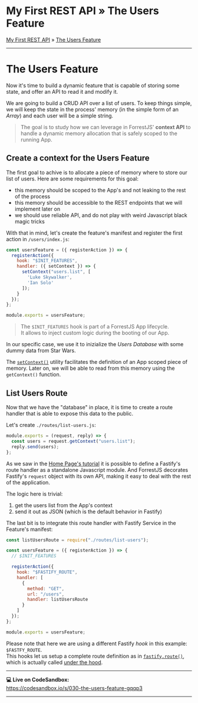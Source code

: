 <h1 class="tutorial-step"><span>My First REST API &raquo;</span> The Users Feature</h1>

[My First REST API](../README.md) &raquo; [The Users Feature](./README.md)

---

# The Users Feature

Now it's time to build a dynamic feature that is capable of storing some state, and offer an API to read it and modify it.

We are going to build a CRUD API over a list of users. To keep things simple, we will keep the state in the process' memory (in the simple form of an _Array_) and each user will be a simple string. 

> The goal is to study how we can leverage in ForrestJS' **context API** to handle a dynamic memory allocation that is safely scoped to the running App.

## Create a context for the Users Feature

The first goal to achive is to allocate a piece of memory where to store our list of users. Here are some requirements for this goal:

- this memory should be scoped to the App's and not leaking to the rest of the process
- this memory should be accessible to the REST endpoints that we will implement later on
- we should use reliable API, and do not play with weird Javascript black magic tricks

With that in mind, let's create the feature's manifest and register the first action in `/users/index.js`:

```js
const usersFeature = ({ registerAction }) => {
  registerAction({
    hook: "$INIT_FEATURES",
    handler: ({ setContext }) => {
      setContext("users.list", [
        'Luke Skywalker', 
        'Ian Solo'
      ]);
    }
  });
};

module.exports = usersFeature;
```

> The `$INIT_FEATURES` hook is part of a ForrestJS App lifecycle.   
> It allows to inject custom logic during the booting of our App. 

In our specific case, we use it to inizialize the _Users Database_ with some dummy data from Star Wars.

The [`setContext()`](../../../api/set-context/README.md) utility facilitates the definition of an App scoped piece of memory. Later on, we will be able to read from this memory using the `getContext()` function.

## List Users Route

Now that we have the "database" in place, it is time to create a route handler that is able to expose this data to the public.

Let's create `./routes/list-users.js`:

```js
module.exports = (request, reply) => {
  const users = request.getContext("users.list");
  reply.send(users);
};
```

As we saw in the [Home Page's tutorial](../020-fastify-home-page/README.md) it is possible to define a Fastify's route handler as a standalone Javascript module.
And ForrestJS decorates Fastify's `request` object with its own API, making it easy to deal with the rest of the application.

The logic here is trivial:

1. get the users list from the App's context
2. send it out as JSON (which is the default behavior in Fastify)

The last bit is to integrate this route handler with Fastify Service in the Feature's manifest:

```js
const listUsersRoute = require("./routes/list-users");

const usersFeature = ({ registerAction }) => {
  // $INIT_FEATURES

  registerAction({
    hook: "$FASTIFY_ROUTE",
    handler: [
      {
        method: "GET",
        url: "/users",
        handler: listUsersRoute
      }
    ]
  });
};

module.exports = usersFeature;
```

Please note that here we are using a different Fastify _hook_ in this example: `$FASTFY_ROUTE`.  
This hooks let us setup a complete route definition as in [`fastify.route()`](https://www.fastify.io/docs/latest/Routes/#full-declaration), 
which is actually called [under the hood](https://github.com/forrestjs/forrestjs/blob/master/packages/service-fastify/src/start-service-handler.js#L92).

---

**💻 Live on CodeSandbox:**   
https://codesandbox.io/s/030-the-users-feature-gqqp3

---